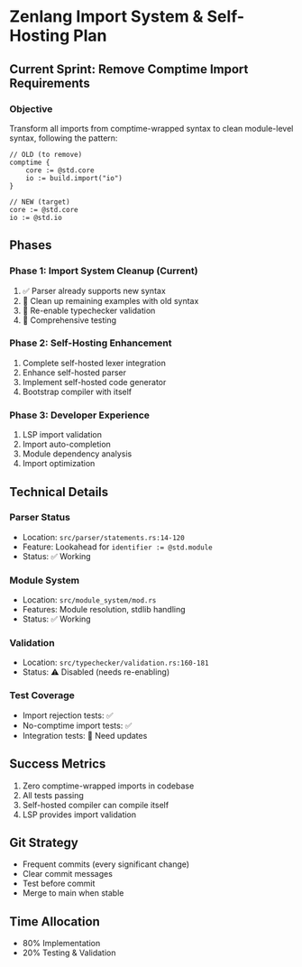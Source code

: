 # Zenlang Import System & Self-Hosting Plan

## Current Sprint: Remove Comptime Import Requirements

### Objective
Transform all imports from comptime-wrapped syntax to clean module-level syntax, following the pattern:
```zen
// OLD (to remove)
comptime {
    core := @std.core
    io := build.import("io")
}

// NEW (target)
core := @std.core
io := @std.io
```

## Phases

### Phase 1: Import System Cleanup (Current)
1. ✅ Parser already supports new syntax
2. 🚧 Clean up remaining examples with old syntax
3. 🚧 Re-enable typechecker validation
4. 🚧 Comprehensive testing

### Phase 2: Self-Hosting Enhancement
1. Complete self-hosted lexer integration
2. Enhance self-hosted parser
3. Implement self-hosted code generator
4. Bootstrap compiler with itself

### Phase 3: Developer Experience
1. LSP import validation
2. Import auto-completion
3. Module dependency analysis
4. Import optimization

## Technical Details

### Parser Status
- Location: `src/parser/statements.rs:14-120`
- Feature: Lookahead for `identifier := @std.module`
- Status: ✅ Working

### Module System
- Location: `src/module_system/mod.rs`
- Features: Module resolution, stdlib handling
- Status: ✅ Working

### Validation
- Location: `src/typechecker/validation.rs:160-181`
- Status: ⚠️ Disabled (needs re-enabling)

### Test Coverage
- Import rejection tests: ✅
- No-comptime import tests: ✅
- Integration tests: 🚧 Need updates

## Success Metrics
1. Zero comptime-wrapped imports in codebase
2. All tests passing
3. Self-hosted compiler can compile itself
4. LSP provides import validation

## Git Strategy
- Frequent commits (every significant change)
- Clear commit messages
- Test before commit
- Merge to main when stable

## Time Allocation
- 80% Implementation
- 20% Testing & Validation